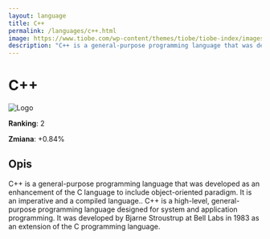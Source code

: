 ```yaml
---
layout: language
title: C++
permalink: /languages/c++.html
image: https://www.tiobe.com/wp-content/themes/tiobe/tiobe-index/images/C__.png
description: "C++ is a general-purpose programming language that was developed as an enhancement of the C language to include object-oriented paradigm. It is an imperative and a compiled language.. C++ is a high-level, general-purpose programming language designed for system and application programming. It was developed by Bjarne Stroustrup at Bell Labs in 1983 as an extension of the C programming language."
---
```


# C++

![Logo](https://www.tiobe.com/wp-content/themes/tiobe/tiobe-index/images/C__.png)

**Ranking**: 2

**Zmiana**: +0.84%    

## Opis

C++ is a general-purpose programming language that was developed as an enhancement of the C language to include object-oriented paradigm. It is an imperative and a compiled language.. C++ is a high-level, general-purpose programming language designed for system and application programming. It was developed by Bjarne Stroustrup at Bell Labs in 1983 as an extension of the C programming language.
